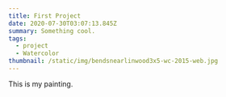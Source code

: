 ```yaml
---
title: First Project
date: 2020-07-30T03:07:13.845Z
summary: Something cool.
tags:
  - project
  - Watercolor
thumbnail: /static/img/bendsnearlinwood3x5-wc-2015-web.jpg
---
```

This is my painting.